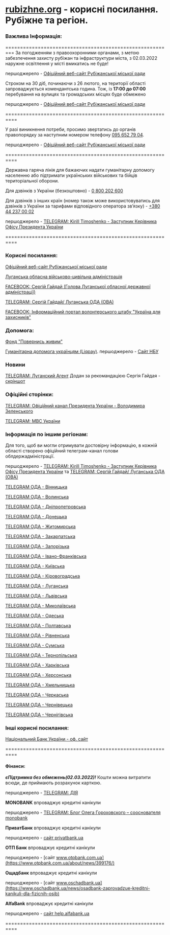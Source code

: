 # [rubizhne.org](https://www.rubizhne.org) - корисні посилання. Рубіжне та регіон.


### Важлива Інформація:
=========================================================
За погодженням з правоохоронними органами, з метою забезпечення захисту рубіжан та інфраструктури міста, з 02.03.2022 наружне освітлення у місті вмикатись не буде!

першоджерело - [Офіційний веб-сайт Рубіжанської міської ради](https://rmr.gov.ua/novyny-ta-informaciya/uvaha-meshkanci-mista/)

Строком на 30 діб, починаючи з 26 лютого, на території області запроваджується комендантська година. Тож, із **17:00 до 07:00** перебування на вулицях та громадських місцях буде обмежено

першоджерело - [Офіційний веб-сайт Рубіжанської міської ради](https://rmr.gov.ua/novyny-ta-informaciya/vidsohodni-na-luhanshchyni-vvedeno-komendantsku-hodynu-z-1700-do-0700-serhiy-hayday/)

==========================================================

У разі виникнення потреби, просимо звертатись до органів правопорядку за наступним номером телефону [095 652 79 04](tel:+30956527904).

першоджерело - [Офіційний веб-сайт Рубіжанської міської ради](https://rmr.gov.ua/novyny-ta-informaciya/uvaha-meshkanci-mista/)

==========================================================

Державна гаряча лінія для бажаючих надати гуманітарну допомогу населенню або підтримати українських військових та бійців територіальної оборони.

Для дзвінків з України (безкоштовно) - [0 800 202 600](tel:0800202600)

Для дзвінків з інших країн (номер також може використовуватись для дзвінків з України за тарифами відповідного оператора зв’язку) - [+380 44 237 00 02](tel:+380442370002)

першоджерело - [TELEGRAM: Kirill Timoshenko - Заступник Керівника Офісу Президента України](https://t.me/kt20220224)

==========================================================

### Корисні посилання:

[Офіційний веб-сайт Рубіжанської міської ради](https://rmr.gov.ua) 

[Луганська обласна військово-цивільна адміністрація](http://loga.gov.ua/)  

[FACEBOOK: Сергій Гайдай (Голова Луганської обласної державної адміністрації)](https://uk-ua.facebook.com/sergey.gaidai.loga) 

[TELEGRAM: Сергій Гайдай/ Луганська ОДА (ОВА)](https://t.me/luhanskaVTSA)

[FACEBOOK: Інформаційний портал волонтерського штабу "Україна для захисників"](https://www.facebook.com/groups/997566197546611)

### Допомога:

[Фонд "Повернись живим"](https://savelife.in.ua/)

[Гуманітарна допомога українцям (Liqpay)](https://www.liqpay.ua/uk/checkout/card/checkout_1646238217708748_29180003_b2JUlkRclTp9mFtYZQ1Q). першоджерело - [Сайт НБУ](https://bank.gov.ua/ua/news/all/natsionalniy-bank-vidkriv-rahunok-dlya-gumanitarnoyi-dopomogi-ukrayintsyam-postrajdalim-vid-rosiyskoyi-agresiyi)

### Новини

[TELEGRAM: Луганский Агент](https://t.me/tvoy_region13) Додан за рекомандацією Сергія Гайдая - [скріншот](/images/proofs/proof_1.png)

### Офіційні сторінки:

[TELEGRAM: Офіційний канал Президента України - Володимира Зеленського](https://t.me/V_Zelenskiy_official)

[TELEGRAM: МВС України](https://t.me/mvs_ukraine)


### Інформація по іншим регіонам:

Для того, щоб ви могли отримувати достовірну інформацію, в кожній області створено офіційний телеграм-канал голови облдержадміністрації.

першоджерело - [TELEGRAM: Kirill Timoshenko - Заступник Керівника Офісу Президента України](https://t.me/kt20220224) та [TELEGRAM: Сергій Гайдай/ Луганська ОДА (ОВА)](https://t.me/luhanskaVTSA)

[TELEGRAM ОДА - Вінницька](https://t.me/vinnytskaODA)

[TELEGRAM ОДА - Волинська](https://t.me/volynskaODA)

[TELEGRAM ОДА - Дніпропетровська](https://t.me/dnipropetrovskaODA)

[TELEGRAM ОДА - Донецька](https://t.me/pavlokyrylenko_donoda)

[TELEGRAM ОДА - Житомирська](https://t.me/zhytomyrskaODA) 

[TELEGRAM ОДА - Закарпатська](https://t.me/zakarpatskaODA)

[TELEGRAM ОДА - Запорізька](https://t.me/starukhofficial)

[TELEGRAM ОДА - Івано-Франківська](https://t.me/onyshchuksvitlana)

[TELEGRAM ОДА - Київська](https://t.me/kyivoda)

[TELEGRAM ОДА - Кіровоградська](https://t.me/chornamary)

[TELEGRAM ОДА - Луганська](https://t.me/luhanskaVTSA)

[TELEGRAM ОДА - Львівська](https://t.me/kozytskyy_maksym_official)

[TELEGRAM ОДА - Миколаївська](https://t.me/mykolaivskaODA)

[TELEGRAM ОДА - Одеська](https://t.me/odeskaODA)

[TELEGRAM ОДА - Полтавська](https://t.me/DMYTROLUNIN) 

[TELEGRAM ОДА - Рівненська](https://t.me/s/vitalykoval8)

[TELEGRAM ОДА - Сумська](https://t.me/Zhyvytskyy)

[TELEGRAM ОДА - Тернопільська](https://t.me/ternopilskaODA)

[TELEGRAM ОДА - Харківська](https://t.me/synegubov)

[TELEGRAM ОДА - Херсонська](https://t.me/khersonskaODA) 

[TELEGRAM ОДА - Хмельницька](https://t.me/khmelnytskaODA) 

[TELEGRAM ОДА - Черкаська](https://t.me/AleksandrSkichko) 

[TELEGRAM ОДА - Чернівецька](https://t.me/chernivetskaODA)

[TELEGRAM ОДА - Чернігівська](https://t.me/chernigivskaODA)


### Інші корисні посилання:

[Національний Банк України - оф. сайт](https://bank.gov.ua/)


==========================================================
#### Фінанси:

***єПідтримка без обмежень(02.03.2022)!*** Кошти можна витратити всюди, де приймають розрахунок карткою.

першоджерело - [TELEGRAM: ДІЯ](https://t.me/diia_gov)

**MONOBANK** впроваджує кредитні канікули

першоджерело - [TELEGRAM: Блог Олега Гороховского – сооснователя monobank](https://t.me/OGoMono)

**ПриватБанк** впроваджує кредитні канікули

першоджерело - [сайт privatbank.ua](https://privatbank.ua/news/2022/2/26/1547)

**ОТП Банк** впроваджує кредитні канікули

<span>першоджерело - [сайт www.otpbank.com.ua](https://www.otpbank.com.ua/about/news/399176/)</span>

**Ощадбанк** впроваджує кредитні канікули

першоджерело - [сайт www.oschadbank.ua](https://www.oschadbank.ua/news/osadbank-zaprovadzue-kreditni-kanikuli-dla-fizicnih-osib)


**AlfaBank** впроваджує кредитні канікули

першоджерело - [сайт help.alfabank.ua](https://help.alfabank.ua/hc/uk-ua/articles/4478116141074-%D0%AF%D0%BA%D1%96-%D1%83%D0%BC%D0%BE%D0%B2%D0%B8-%D0%BA%D1%80%D0%B5%D0%B4%D0%B8%D1%82%D0%BD%D0%B8%D1%85-%D0%BA%D0%B0%D0%BD%D1%96%D0%BA%D1%83%D0%BB-%D0%B7%D0%B0-%D0%B2%D1%81%D1%96%D0%BC%D0%B0-%D0%BA%D1%80%D0%B5%D0%B4%D0%B8%D1%82%D0%BD%D0%B8%D0%BC%D0%B8-%D0%BA%D0%B0%D1%80%D1%82%D0%BA%D0%B0%D0%BC%D0%B8-%D1%82%D0%B0-%D0%BA%D1%80%D0%B5%D0%B4%D0%B8%D1%82%D0%B0%D0%BC%D0%B8-%D0%B7-1-%D0%B1%D0%B5%D1%80%D0%B5%D0%B7%D0%BD%D1%8F-2022-%D1%80%D0%BE%D0%BA%D1%83-)


==========================================================